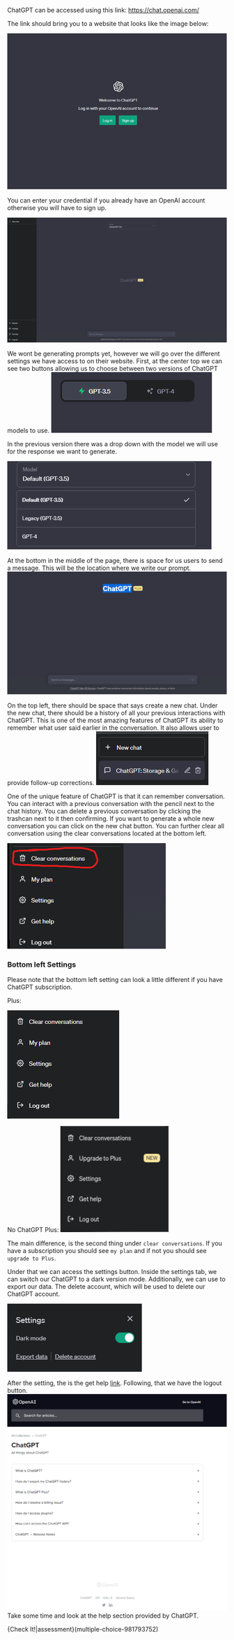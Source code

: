 
ChatGPT can be accessed using this link: https://chat.openai.com/

The link should bring you to a website that looks like the image below: 

![An image displaying a welcome message from ChatGPT their logo. With the message to log in or sign up.](img/GPTLogin.png)

You can enter your credential if you already have an OpenAI account otherwise you will have to sign up. 

![An image displaying the the ChatGPT website. A user has access to a drop down with the modelts on the center top. ](img/mainwebsite.png)



We wont be generating prompts yet,  however we will go over the different settings we have access to on their website. First, at the center top we can see two buttons allowing us to choose between two versions of ChatGPT models to use.
![An image showing two clickable buttons GPT-3.5 and GPT-4](img/newchatmodel.png)


 In the previous version there was a drop down with the model we will use for the response we want to generate.

![A dropdown menu displaying 3 models provided by ChatGPT. The 3 models are Default(GPT-3.5),Legacy(GPT-3.5),GPT-4](img/model.png)

At the bottom in the middle of the page, there is space for us users to send a message. This will be the location where we write our prompt. 
![Image displays ChatGPT main website. The website at shows the word ChatGPT on top. At the bottom we can see there is a space provided to write our prompts.](img/message.png)


On the top left, there should be space that says create a new chat. Under the new chat, there should be a history of all your previous interactions with ChatGPT.  This is one of the most amazing features of ChatGPT its ability to remember what user said earlier in the conversation. It also allows user to provide follow-up corrections. 
![An image displaying a button saying new chat.](img/newchat.png)

One of the unique feature of ChatGPT is that it can remember conversation. You can interact with a previous conversation with the pencil next to the chat history. You can delete a previous conversation by clicking the trashcan next to it then confirming. If you want to generate a whole new conversation you can click on the new chat button.  You can further clear all conversation using the clear conversations located at the bottom left. 

![An image showing a list of word with a red highlight on the word clear conversation](img/clearconver.png)
### Bottom left Settings 

Please note that the bottom left setting can look a little different if you have ChatGPT subscription. 

Plus:

![image showing the following text: clear conversation, myplan, settings , get help and log out.](img/pLUS.png)

No ChatGPT Plus:
![Similar to previous image, but this time shows upgrade to plus instead of my plan](img/noPLUS.png)


The main difference, is the second thing under `clear conversations`. If you have a subscription you should see `my plan` and if not you should see `upgrade to Plus`.

Under that we can access the settings button. Inside the settings tab, we can switch our ChatGPT to a dark version mode. Additionally, we can use to export our data. The delete account, which will be used to delete our ChatGPT account.  

![img/settings](img/settings.png)

After the setting, the is the get help [link](https://help.openai.com/en/collections/3742473-chatgpt). Following, that we have the logout button. 
![img/ChatGPTHelp](img/ChatGPTHelp.png)
Take some time and look at the help section provided by ChatGPT.

{Check It!|assessment}(multiple-choice-981793752)
